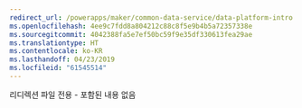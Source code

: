 ```yaml
---
redirect_url: /powerapps/maker/common-data-service/data-platform-intro
ms.openlocfilehash: 4ee9c7fdd8a804212c88c8f5e9b4b5a72357338e
ms.sourcegitcommit: 4042388fa5e7ef50bc59f9e35df330613fea29ae
ms.translationtype: HT
ms.contentlocale: ko-KR
ms.lasthandoff: 04/23/2019
ms.locfileid: "61545514"
---
```

리디렉션 파일 전용 - 포함된 내용 없음